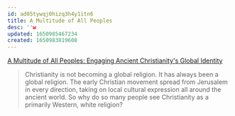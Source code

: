 ```yaml
---
id: ad05tywqj0hizq3h4y1itn6
title: A Multitude of All Peoples
desc: ''w
updated: 1650985467234
created: 1650983819608
---
```


[A Multitude of All Peoples: Engaging Ancient Christianity's Global Identity](https://www.amazon.com/Multitude-All-Peoples-Christianitys-Missiological/dp/0830851070)

> Christianity is not becoming a global religion. It has always been a global religion. The early Christian movement
spread from Jerusalem in every direction, taking on local cultural expression all around the ancient world. So why do
so many people see Christianity as a primarily Western, white religion?
